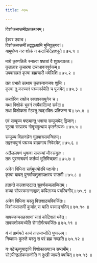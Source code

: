 ```yaml
---
title: ०७५

---
```

विशोकसप्तमीव्रतकथनम्।  
  
ईश्वर उवाच।  
विशोकसप्तमीं तद्वद्वक्ष्यामि मुनिपुङ्गव!।  
यामुपोष्य नरः शोकं न कदाचिदिहाश्नुते॥ ७५.१ ॥  
  
माघे कृष्णतिलैः स्नात्वा षष्ठ्यां वै शुक्लपक्षतः।  
कृताहारः कृसरया दन्तधावनपूर्वकम्॥  
उपवासव्रतं कृत्वा ब्रह्मचारी भवेन्निशि॥ ७५.२ ॥  
  
ततः प्रभाते उत्थाय कृतस्नानजपः शुचिः।  
कृत्वा तु काञ्चनं पद्ममर्कायेति च पूजयेत्॥ ७५.३ ॥  
  
करवीरेण रक्तेन रक्तवस्त्रयुगेन च।  
यथा विशोकं भुवनं त्वयैवादित्य! सर्वदा॥  
तथा विशोकता मेऽस्तु त्वद्भक्तिः प्रतिजन्म च॥ ७५.४ ॥  
  
एवं सम्पूज्य षष्ठ्यान्तु भक्त्या सम्पूजयेद्‌ द्विजान्।  
सुप्त्वा सम्प्राश्य गोमूत्रमुत्थाय कृतनैत्यकः॥ ७५.५ ॥  
  
सम्पूज्य विप्रानन्नेन गुडपात्रसमन्वितम्।  
तद्वस्त्रयुग्मं पद्मञ्च ब्राह्मणाय निवेदयेत्॥ ७५.६ ॥  
  
अतैललवणं भुक्त्वा सप्तम्यां मौनसंयुतः।  
ततः पुराणश्रवणं कर्तव्यं भूतिमिच्छता॥ ७५.७ ॥  
  
अनेन विधिना सर्वमुभयोरपि पक्षयोः।  
कृत्वा यावत् पुनर्माघशुक्लपक्षस्य सप्तमी॥ ७५.८ ॥  
  
व्रतान्ते कलशन्दद्यात् सुवर्णकमलान्वितम्।  
शय्यां सोपस्करान्दद्यात् कपिलाञ्च पयस्विनीम्॥ ७५.९ ॥  
  
अनेन विधिना यस्तु वित्तशाठ्यविवर्जितः।  
विशोकसप्तमीं कुर्यात्‌ स याति परमाङ्गतिम्॥ ७५.१० ॥  
  
यावज्जन्मसहस्राणां साग्रं कोटिशतं भवेत्।  
तावन्नशोकमभ्येति रोगदौर्गत्यवर्जितः॥ ७५.११ ॥  
  
यं यं प्रार्थयते कामं तन्तमाप्नोति पुष्कलम्।  
निष्कामः कुरुते यस्तु स परं ब्रह्म गच्छति॥ ७५.१२ ॥  
  
यः पठेच्छृणुयाद्वापि विशोकाख्याञ्च सप्तमीम्।  
सोऽपीन्द्रलोकमाप्नोति न दुःखी जायते क्वचित्॥ ७५.१३ ॥